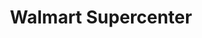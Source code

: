 ---
title: "Walmart Supercenter"
url: /houston/walmart-supercenter-south-wayside-drive/
shop: supermarket
---